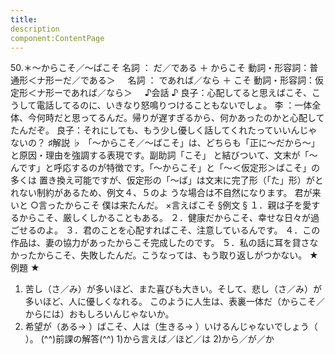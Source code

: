 ```yaml
---
title:
description
component:ContentPage
---
```



50.＊～からこそ／～ばこそ
名詞 ： だ／である ＋ からこそ
動詞・形容詞：普通形＜ナ形ーだ／である＞    
名詞 ： であれば／なら ＋ こそ
動詞・形容詞：仮定形＜ナ形ーであれば／なら＞    
♪会話 ♪
良子：心配してると思えばこそ、こうして電話してるのに、いきなり怒鳴りつけることもないでしょ。 李 ：一体全体、今何時だと思ってるんだ。帰りが遅すぎるから、何かあったのかと心配してたんだぞ。 良子：それにしても、もう少し優しく話してくれたっていいんじゃないの？
♯解説 ♭
「～からこそ／～ばこそ」は、どちらも「正に～だから～」と原因・理由を強調する表現です。副助詞「こそ」 と結びついて、文末が「～んです」と呼応するのが特徴です。「～からこそ」と「～＜仮定形＞ばこそ」の多くは 置き換え可能ですが、仮定形の「～ば」は文末に完了形（「た」形）がとれない制約があるため、例文４、５のよ うな場合は不自然になります。
君が来いと ○言ったからこそ 僕は来たんだ。
×言えばこそ
§例文 §
１．親は子を愛するからこそ、厳しくしかることもある。
２．健康だからこそ、幸せな日々が過ごせるのよ。
３．君のことを心配すればこそ、注意しているんです。
４．この作品は、妻の協力があったからこそ完成したのです。
５．私の話に耳を貸さなかったからこそ、失敗したんだ。こうなっては、もう取り返しがつかない。
★例題 ★
1) 苦し（さ／み）が多いほど、また喜びも大きい。そして、悲し（さ／み）が多いほど、人に優しくなれる。
このように人生は、表裏一体だ（からこそ／からには）おもしろいんじゃないか。
2) 希望が（ある→ ）ばこそ、人は（生きる→ ）いけるんじゃないでしょう（ ）。
(^^)前課の解答(^^)
1)から言えば／ほど／は
2)から／が／か
